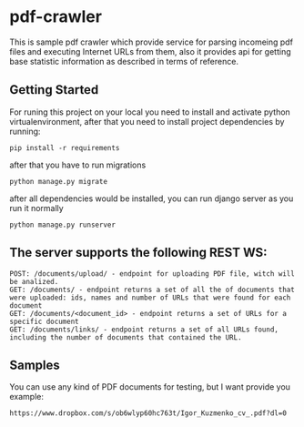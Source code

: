 # pdf-crawler

This is sample pdf crawler which provide service for parsing incomeing pdf files and executing Internet URLs from them, also it
provides api for getting base statistic information as described in terms of reference.

## Getting Started

For runing this project on your local you need to install and activate python virtualenvironment, 
after that you need to install project dependencies by running: 

```
pip install -r requirements
```

after that you have to run migrations 

```
python manage.py migrate
```

after all dependencies would be installed, you can run django server as you run it normally
```
python manage.py runserver
```


## The server supports the following REST WS:

```
POST: /documents/upload/ - endpoint for uploading PDF file, witch will be analized.
GET: /documents/ - endpoint returns a set of all the of documents that were uploaded: ids, names and number of URLs that were found for each document
GET: /documents/<document_id> - endpoint returns a set of URLs for a specific document
GET: /documents/links/ - endpoint returns a set of all URLs found, including the number of documents that contained the URL.
```

## Samples

You can use any kind of PDF documents for testing, but I want provide you example:
```
https://www.dropbox.com/s/ob6wlyp60hc763t/Igor_Kuzmenko_cv_.pdf?dl=0
```


